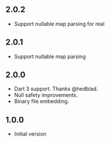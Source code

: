 ## 2.0.2

- Support nullable map parsing for real

## 2.0.1

- Support nullable map parsing

## 2.0.0

- Dart 3 support. Thanks @hedblad.
- Null safety improvements.
- Binary file embedding.

## 1.0.0

- Initial version
